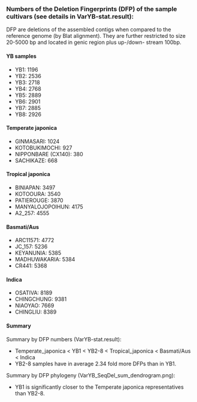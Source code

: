 ### Numbers of the Deletion Fingerprints (DFP) of the sample cultivars (see details in VarYB-stat.result):
DFP are deletions of the assembled contigs when compared to the reference genome (by Blat alignment). They are further restricted to size 20-5000 bp and located in genic region plus up-/down- stream 100bp.

#### YB samples
* YB1: 1196
* YB2: 2536
* YB3: 2718
* YB4: 2768
* YB5: 2889
* YB6: 2901
* YB7: 2885
* YB8: 2926

#### Temperate japonica
* GINMASARI: 1024
* KOTOBUKIMOCHI: 927
* NIPPONBARE (CX140): 380
* SACHIKAZE: 668

#### Tropical japonica
* BINIAPAN: 3497
* KOTOOURA: 3540
* PATIEROUGE: 3870
* MANYALOJOPOIHUN: 4175
* A2_257: 4555

#### Basmati/Aus
* ARC11571: 4772
* JC_157: 5236
* KEYANUNIA: 5385
* MADHUWAKARIA: 5384
* CR441: 5368

#### Indica
* OSATIVA: 8189
* CHINGCHUNG: 9381
* NIAOYAO: 7669
* CHINGLIU: 8389

#### Summary 
Summary by DFP numbers (VarYB-stat.result):
* Temperate_japonica < YB1 < YB2-8 < Tropical_japonica < Basmati/Aus < Indica
* YB2-8 samples have in average 2.34 fold more DFPs than in YB1.   

Summary by DFP phylogeny (VarYB_SeqDel_sum_dendrogram.png):
* YB1 is significantly closer to the Temperate japonica representatives than YB2-8.

